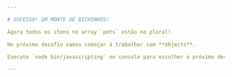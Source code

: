 ```yaml
---

# SUCESSO! UM MONTE DE BICHINHOS!

Agora todos os itens no array `pets` estão no plural!

No próximo desafio vamos começar á trabalhar com **objects**.

Execute `node bin/javascripting` no console para escolher o próximo desafio.

---
```

